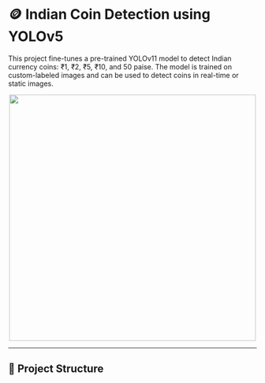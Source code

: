 # 🪙 Indian Coin Detection using YOLOv5

This project fine-tunes a pre-trained YOLOv11 model to detect Indian currency coins: ₹1, ₹2, ₹5, ₹10, and 50 paise. The model is trained on custom-labeled images and can be used to detect coins in real-time or static images.

<p align="center">
  <img src="demo/coin_detection_sample.jpg" width="500" />
</p>

---

## 📁 Project Structure

